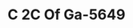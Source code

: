 ---
f_zip-code: 71701
f_state-code: AR
title: C 2C Of Ga-5649
f_phone: 870-837-1600
f_city-only: Camden
f_address: 406 California Avenue Southwest Camden
f_location-unique-id: '5649'
slug: c-2c-of-ga-5649
updated-on: '2024-05-30T13:46:58.046Z'
created-on: '2024-05-30T13:36:59.803Z'
published-on: '2024-05-30T13:54:32.469Z'
f_city-state: cms/city/camden-ar.md
f_company: cms/company/c-2c-of-ga.md
f_state: cms/state/arkansas.md
layout: '[payday-loan].html'
tags: payday-loan
---